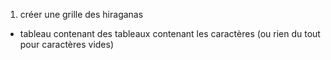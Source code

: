 1. créer une grille des hiraganas
- tableau contenant des tableaux contenant les caractères (ou rien du tout pour caractères vides)
